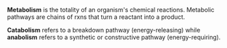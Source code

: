 **Metabolism** is the totality of an organism's chemical reactions. Metabolic pathways are chains of rxns that turn a reactant into a product.

**Catabolism** refers to a breakdown pathway (energy-releasing) while **anabolism** refers to a synthetic or constructive pathway (energy-requiring).

